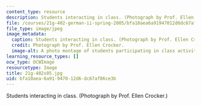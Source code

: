 ```yaml
---
content_type: resource
description: Students interacting in class. (Photograph by Prof. Ellen Crocker.)
file: /courses/21g-402-german-ii-spring-2005/bfa10aea6a91947012d6dc67af86ce3b_21g-402s05.jpg
file_type: image/jpeg
image_metadata:
  caption: Students interacting in class. (Photograph by Prof. Ellen Crocker.)
  credit: Photograph by Prof. Ellen Crocker.
  image-alt: A photo montage of students participating in class activities.
learning_resource_types: []
ocw_type: OCWImage
resourcetype: Image
title: 21g-402s05.jpg
uid: bfa10aea-6a91-9470-12d6-dc67af86ce3b
---
```

Students interacting in class. (Photograph by Prof. Ellen Crocker.)

